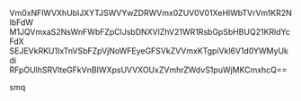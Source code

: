 Vm0xNFlWVXhUblJXYTJSWVYwZDRWVmx0ZUV0V01XeHlWbTVrVm1KR2NIbFdW
M1JQVmxaS2NsWnFWbFZpClJsbDNXVlZhV21WR1RsbGpSbHBUQ21KRldYcFdX
SEJEVkRKU1IxTnVSbFZpVjNoWFEyeGFSVkZVVmxKTgpiVkl6V1d0YWMyUkdi
RFpOUlhSRVlteGFkVnBIWXpsUVVXOUxZVmhrZWdvS1puWjMKCmxhcQ==

smq